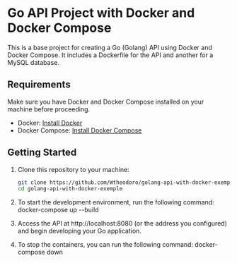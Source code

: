 # Go API Project with Docker and Docker Compose

This is a base project for creating a Go (Golang) API using Docker and Docker Compose. It includes a Dockerfile for the API and another for a MySQL database.

## Requirements

Make sure you have Docker and Docker Compose installed on your machine before proceeding.

- Docker: [Install Docker](https://docs.docker.com/get-docker/)
- Docker Compose: [Install Docker Compose](https://docs.docker.com/compose/install/)

## Getting Started

1. Clone this repository to your machine:

   ```bash
   git clone https://github.com/Wtheodoro/golang-api-with-docker-exemple
   cd golang-api-with-docker-exemple

   ```

2. To start the development environment, run the following command:
   docker-compose up --build

3. Access the API at http://localhost:8080 (or the address you configured) and begin developing your Go application.

4. To stop the containers, you can run the following command:
   docker-compose down
